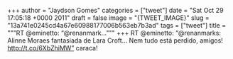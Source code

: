 
+++
author = "Jaydson Gomes"
categories = ["tweet"]
date = "Sat Oct 29 17:05:18 +0000 2011"
draft = false
image = "{TWEET_IMAGE}"
slug = "13a741e0245cd4a67e60988177006b563eb7b3ad"
tags = ["tweet"]
title = """RT @eminetto: “@renanmark..."""
+++
RT @eminetto: “@renanmarks: Alinne Moraes fantasiada de Lara Croft... Nem tudo está perdido, amigos! http://t.co/6XbZhiMW” caraca!
